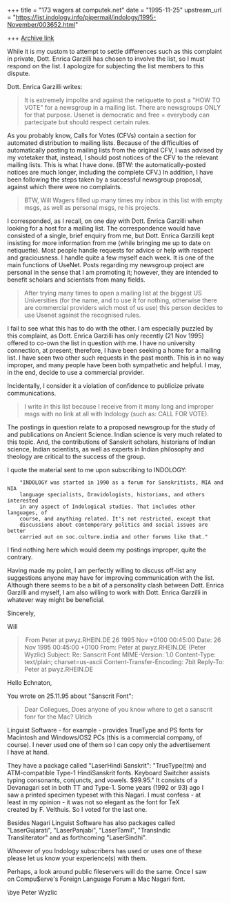 +++
title = "173 wagers at computek.net"
date = "1995-11-25"
upstream_url = "https://list.indology.info/pipermail/indology/1995-November/003652.html"

+++
[Archive link](https://list.indology.info/pipermail/indology/1995-November/003652.html)


While it is my custom to attempt to settle differences such as this
complaint in private, Dott. Enrica Garzilli has chosen to involve the list,
so I must respond on the list. I apologize for subjecting the list members
to this dispute.

Dott. Enrica Garzilli writes:

>It is extremely impolite and against the netiquette to post a "HOW TO
>VOTE" for a newsgroup in a mailing list.
>There are newsgroups ONLY for that purpose.
>Usenet is democratic and free = everybody can partecipate but should
>respect certain rules.

As you probably know, Calls for Votes (CFVs) contain a section for
automated distribution to mailing lists. Because of the difficulties of
automatically posting to mailing lists from the original CFV, I was advised
by my votetaker that, instead, I should post notices of the CFV to the
relevant mailing lists. This is what I have done. (BTW: the
automatically-posted notices are much longer, including the complete CFV.)
In addition, I have been following the steps taken by a successful
newsgroup proposal, against which there were no complaints.

>BTW, Will Wagers filled up many times my inbox in this list with empty
>msgs, as well as personal msgs, re his projects.

I corresponded, as I recall, on one day with Dott. Enrica Garzilli when
looking for a host for a mailing list. The correspondence would have
consisted of a single, brief enquiry from me, but Dott. Enrica Garzilli
kept insisting for more information from me (while bringing me up to date
on netiquette). Most people handle requests for advice or help with respect
and graciousness. I handle quite a few myself each week. It is one of the
main functions of UseNet. Posts regarding my newsgroup project are personal
in the sense that I am promoting it; however, they are intended to benefit
scholars and scientists from many fields.

>After trying many times to
>open a mailing list at the biggest US Universities (for the name, and to
>use it for nothing, otherwise there are commercial providers wich most of
>us use) this person decides to use Usenet against the recognised rules.

I fail to see what this has to do with the other. I am especially puzzled
by this complaint, as Dott. Enrica Garzilli has only recently (21 Nov 1995)
offered to co-own the list in question with me. I have no university
connection, at present; therefore, I have been seeking a home for a mailing
list. I have seen two other such requests in the past month. This is in no
way improper, and many people have been both sympathetic and helpful. I
may, in the end, decide to use a commercial provider.

Incidentally, I consider it a violation of confidence to publicize private
communications.

>I write in this list because I receive from it many long and improper msgs
>with no link at all with Indology (such as: CALL FOR VOTE).

The postings in question relate to a proposed newsgroup for the study of
and publications on Ancient Science. Indian science is very much related to
this topic. And, the contributions of Sanskrit scholars, historians of
Indian science, Indian scientists, as well as experts in Indian philosophy
and theology are critical to the success of the group.

I quote the material sent to me upon subscribing to INDOLOGY:

        "INDOLOGY was started in 1990 as a forum for Sanskritists, MIA and NIA
        language specialists, Dravidologists, historians, and others interested
        in any aspect of Indological studies. That includes other languages, of
        course, and anything related. It's not restricted, except that
        discussions about contemporary politics and social issues are better
        carried out on soc.culture.india and other forums like that."

I find nothing here which would deem my postings improper, quite the contrary.

Having made my point, I am perfectly willing to discuss off-list any
suggestions anyone may have for improving communication with the list.
Although there seems to be a bit of a personality clash between Dott.
Enrica Garzilli and myself, I am also willing to work with Dott. Enrica
Garzilli in whatever way might be beneficial.

Sincerely,

Will





> From Peter at pwyz.RHEIN.DE 26 1995 Nov +0100 00:45:00
Date: 26 Nov 1995 00:45:00 +0100
From: Peter at pwyz.RHEIN.DE (Peter Wyzlic)
Subject: Re: Sanscrit Font
MIME-Version: 1.0
Content-Type: text/plain; charset=us-ascii
Content-Transfer-Encoding: 7bit
Reply-To: Peter at pwyz.RHEIN.DE

Hello Echnaton,

You wrote on 25.11.95 about "Sanscrit Font":

> Dear Collegues,
> Does anyone of you know where to get a sanscrit fonr for the Mac?
> Ulrich

Linguist Software - for example - provides TrueType and PS fonts for  
Macintosh and Windows/OS2 PCs (this is a commercial company, of  
course). I never used one of them so I can copy only the advertisement  
I have at hand.

They have a package called "LaserHindi Sanskrit": "TrueType(tm) and  
ATM-compatible Type-1 HindiSanskrit fonts. Keyboard Switcher assists  
typing consonants, conjuncts, and vowels. $99.95." It consists of a  
Devanagari set in both TT and Type-1. Some years (1992 or 93) ago I  
saw a printed specimen typeset with this Nagari. I must confess - at  
least in my opinion - it was not so elegant as the font for TeX  
created by F. Velthuis. So I voted for the last one.

Besides Nagari Linguist Software has also packages called  
"LaserGujarati", "LaserPanjabi", "LaserTamil", "TransIndic  
Transliterator" and as forthcoming "LaserSindhi".

Whoever of you Indology subscribers has used or uses one of these  
please let us know your experience(s) with them.

Perhaps, a look around public fileservers will do the same. Once I saw  
on Compu$erve's Foreign Language Forum a Mac Nagari font.

\bye
Peter Wyzlic







